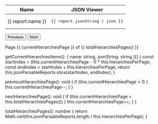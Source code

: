 <table class="table table-bordered">
  <thead>
    <tr>
      <th>Name</th>
      <th>JSON Viewer</th>
    </tr>
  </thead>
  <tbody>
    <tr *ngFor="let report of getCurrentHierarchiesItems()">
      <td>{{ report.name }}</td>
      <td>
        <pre>{{ report.jsonString | json }}</pre>
      </td>
    </tr>
  </tbody>
</table>

<div>
  <button class="btn btn-info mr-2" (click)="previousHierarchiesPage()" [disabled]="currentHierarchiesPage === 1">Previous</button>
  <button class="btn btn-success" (click)="nextHierarchiesPage()" [disabled]="currentHierarchiesPage === totalHierarchiesPages()">Next</button>
  <p class="text-success font-italic">Page {{ currentHierarchiesPage }} of {{ totalHierarchiesPages() }}</p>
</div>




getCurrentHierarchiesItems(): { name: string, jsonString: string }[] {
  const startIndex = (this.currentHierarchiesPage - 1) * this.hierarchiesPerPage;
  const endIndex = startIndex + this.hierarchiesPerPage;
  return this.jsonParsableReports.slice(startIndex, endIndex);
}

previousHierarchiesPage(): void {
  if (this.currentHierarchiesPage > 1) {
    this.currentHierarchiesPage--;
  }
}

nextHierarchiesPage(): void {
  if (this.currentHierarchiesPage < this.totalHierarchiesPages()) {
    this.currentHierarchiesPage++;
  }
}

totalHierarchiesPages(): number {
  return Math.ceil(this.jsonParsableReports.length / this.hierarchiesPerPage);
}
